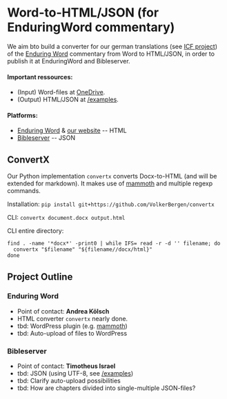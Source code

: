 # Word-to-HTML/JSON (for EnduringWord commentary) 

We aim bto build a converter for our german translations (see [ICF project](https://bibel-kommentar.de)) of the [Enduring Word](https://enduringword.com/) commentary from Word to HTML/JSON, in order to publish it at EnduringWord and Bibleserver. 

#### Important ressources:
- (Input) Word-files at [OneDrive](https://bibel-kommentar.de/onedrive).
- (Output) HTML/JSON at [/examples](https://github.com/VolkerBergen/bible_commentary/tree/main/examples). 

#### Platforms:

- [Enduring Word](https://enduringword.com/) & [our website](https://bibel-kommentar.de) -- HTML
- [Bibleserver](https://bibleserver.com/) -- JSON

## ConvertX

Our Python implementation `convertx` converts Docx-to-HTML (and will be extended for markdown). 
It makes use of [mammoth](https://github.com/mwilliamson/python-mammoth) and multiple regexp commands.

Installation: `pip install git+https://github.com/VolkerBergen/convertx`

CLI: `convertx document.docx output.html`

CLI entire directory: 

```
find . -name '*docx*' -print0 | while IFS= read -r -d '' filename; do
  convertx "$filename" "${filename//docx/html}"
done
```

## Project Outline

### Enduring Word
- Point of contact: **Andrea Kölsch**
- HTML converter `convertx` nearly done.
- tbd: WordPress plugin (e.g. [mammoth](https://de.wordpress.org/plugins/mammoth-docx-converter/))
- tbd: Auto-upload of files to WordPress

### Bibleserver
- Point of contact: **Timotheus Israel**
- tbd: JSON (using UTF-8, see [/examples](https://github.com/VolkerBergen/bible_commentary/tree/main/examples))
- tbd: Clarify auto-upload possibilities
- tbd: How are chapters divided into single-multiple JSON-files?
